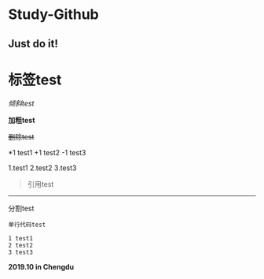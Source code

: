 # Study-Github

Just do it!
--
标签test
==

*倾斜test*

**加粗test**

~~删除test~~

*1 test1
+1 test2
-1 test3

1.test1
2.test2
3.test3

> 引用test


***
分割test


`
单行代码test
`

```
1 test1
2 test2
3 test3
```




**2019.10 in Chengdu**
